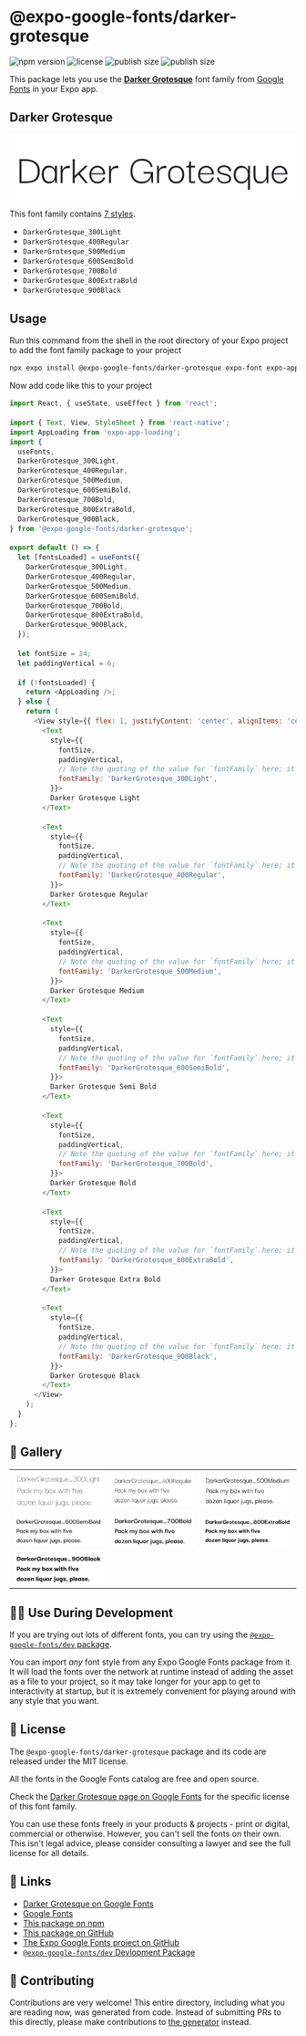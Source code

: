 # @expo-google-fonts/darker-grotesque

![npm version](https://flat.badgen.net/npm/v/@expo-google-fonts/darker-grotesque)
![license](https://flat.badgen.net/github/license/expo/google-fonts)
![publish size](https://flat.badgen.net/packagephobia/install/@expo-google-fonts/darker-grotesque)
![publish size](https://flat.badgen.net/packagephobia/publish/@expo-google-fonts/darker-grotesque)

This package lets you use the [**Darker Grotesque**](https://fonts.google.com/specimen/Darker+Grotesque) font family from [Google Fonts](https://fonts.google.com/) in your Expo app.

## Darker Grotesque

![Darker Grotesque](./font-family.png)

This font family contains [7 styles](#-gallery).

- `DarkerGrotesque_300Light`
- `DarkerGrotesque_400Regular`
- `DarkerGrotesque_500Medium`
- `DarkerGrotesque_600SemiBold`
- `DarkerGrotesque_700Bold`
- `DarkerGrotesque_800ExtraBold`
- `DarkerGrotesque_900Black`

## Usage

Run this command from the shell in the root directory of your Expo project to add the font family package to your project
```sh
npx expo install @expo-google-fonts/darker-grotesque expo-font expo-app-loading
```

Now add code like this to your project
```js
import React, { useState, useEffect } from 'react';

import { Text, View, StyleSheet } from 'react-native';
import AppLoading from 'expo-app-loading';
import {
  useFonts,
  DarkerGrotesque_300Light,
  DarkerGrotesque_400Regular,
  DarkerGrotesque_500Medium,
  DarkerGrotesque_600SemiBold,
  DarkerGrotesque_700Bold,
  DarkerGrotesque_800ExtraBold,
  DarkerGrotesque_900Black,
} from '@expo-google-fonts/darker-grotesque';

export default () => {
  let [fontsLoaded] = useFonts({
    DarkerGrotesque_300Light,
    DarkerGrotesque_400Regular,
    DarkerGrotesque_500Medium,
    DarkerGrotesque_600SemiBold,
    DarkerGrotesque_700Bold,
    DarkerGrotesque_800ExtraBold,
    DarkerGrotesque_900Black,
  });

  let fontSize = 24;
  let paddingVertical = 6;

  if (!fontsLoaded) {
    return <AppLoading />;
  } else {
    return (
      <View style={{ flex: 1, justifyContent: 'center', alignItems: 'center' }}>
        <Text
          style={{
            fontSize,
            paddingVertical,
            // Note the quoting of the value for `fontFamily` here; it expects a string!
            fontFamily: 'DarkerGrotesque_300Light',
          }}>
          Darker Grotesque Light
        </Text>

        <Text
          style={{
            fontSize,
            paddingVertical,
            // Note the quoting of the value for `fontFamily` here; it expects a string!
            fontFamily: 'DarkerGrotesque_400Regular',
          }}>
          Darker Grotesque Regular
        </Text>

        <Text
          style={{
            fontSize,
            paddingVertical,
            // Note the quoting of the value for `fontFamily` here; it expects a string!
            fontFamily: 'DarkerGrotesque_500Medium',
          }}>
          Darker Grotesque Medium
        </Text>

        <Text
          style={{
            fontSize,
            paddingVertical,
            // Note the quoting of the value for `fontFamily` here; it expects a string!
            fontFamily: 'DarkerGrotesque_600SemiBold',
          }}>
          Darker Grotesque Semi Bold
        </Text>

        <Text
          style={{
            fontSize,
            paddingVertical,
            // Note the quoting of the value for `fontFamily` here; it expects a string!
            fontFamily: 'DarkerGrotesque_700Bold',
          }}>
          Darker Grotesque Bold
        </Text>

        <Text
          style={{
            fontSize,
            paddingVertical,
            // Note the quoting of the value for `fontFamily` here; it expects a string!
            fontFamily: 'DarkerGrotesque_800ExtraBold',
          }}>
          Darker Grotesque Extra Bold
        </Text>

        <Text
          style={{
            fontSize,
            paddingVertical,
            // Note the quoting of the value for `fontFamily` here; it expects a string!
            fontFamily: 'DarkerGrotesque_900Black',
          }}>
          Darker Grotesque Black
        </Text>
      </View>
    );
  }
};

```

## 🔡 Gallery


||||
|-|-|-|
|![DarkerGrotesque_300Light](./DarkerGrotesque_300Light.ttf.png)|![DarkerGrotesque_400Regular](./DarkerGrotesque_400Regular.ttf.png)|![DarkerGrotesque_500Medium](./DarkerGrotesque_500Medium.ttf.png)||
|![DarkerGrotesque_600SemiBold](./DarkerGrotesque_600SemiBold.ttf.png)|![DarkerGrotesque_700Bold](./DarkerGrotesque_700Bold.ttf.png)|![DarkerGrotesque_800ExtraBold](./DarkerGrotesque_800ExtraBold.ttf.png)||
|![DarkerGrotesque_900Black](./DarkerGrotesque_900Black.ttf.png)||||


## 👩‍💻 Use During Development

If you are trying out lots of different fonts, you can try using the [`@expo-google-fonts/dev` package](https://github.com/expo/google-fonts/tree/master/font-packages/dev#readme).

You can import *any* font style from any Expo Google Fonts package from it. It will load the fonts
over the network at runtime instead of adding the asset as a file to your project, so it may take longer
for your app to get to interactivity at startup, but it is extremely convenient
for playing around with any style that you want.

## 📖 License

The `@expo-google-fonts/darker-grotesque` package and its code are released under the MIT license.

All the fonts in the Google Fonts catalog are free and open source.

Check the [Darker Grotesque page on Google Fonts](https://fonts.google.com/specimen/Darker+Grotesque) for the specific license of this font family.

You can use these fonts freely in your products & projects - print or digital, commercial or otherwise. However, you can't sell the fonts on their own. This isn't legal advice, please consider consulting a lawyer and see the full license for all details.

## 🔗 Links

- [Darker Grotesque on Google Fonts](https://fonts.google.com/specimen/Darker+Grotesque)
- [Google Fonts](https://fonts.google.com/)
- [This package on npm](https://www.npmjs.com/package/@expo-google-fonts/darker-grotesque)
- [This package on GitHub](https://github.com/expo/google-fonts/tree/master/font-packages/darker-grotesque)
- [The Expo Google Fonts project on GitHub](https://github.com/expo/google-fonts)
- [`@expo-google-fonts/dev` Devlopment Package](https://github.com/expo/google-fonts/tree/master/font-packages/dev)

## 🤝 Contributing

Contributions are very welcome! This entire directory, including what you are reading now, was generated from code. Instead of submitting PRs to this directly, please make contributions to [the generator](https://github.com/expo/google-fonts/tree/master/packages/generator) instead.

